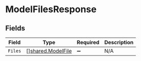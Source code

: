 # ModelFilesResponse


## Fields

| Field                                                         | Type                                                          | Required                                                      | Description                                                   |
| ------------------------------------------------------------- | ------------------------------------------------------------- | ------------------------------------------------------------- | ------------------------------------------------------------- |
| `Files`                                                       | [][shared.ModelFile](../../../pkg/models/shared/modelfile.md) | :heavy_minus_sign:                                            | N/A                                                           |